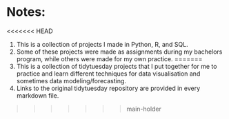 # Notes:
<<<<<<< HEAD
1. This is a collection of projects I made in Python, R, and SQL.
2. Some of these projects were made as assignments during my bachelors program, while others were made for my own practice.
=======
1. This is a collection of tidytuesday projects that I put together for me to practice and learn different techniques for data visualisation and sometimes data modeling/forecasting.
2. Links to the original tidytuesday repository are provided in every markdown file.
>>>>>>> main-holder
